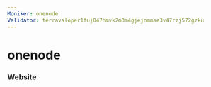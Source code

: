 ```yaml
---
Moniker: onenode
Validator: terravaloper1fuj047hmvk2m3m4gjejnmmse3v47rzj572gzku
---
```


# onenode



### Website



